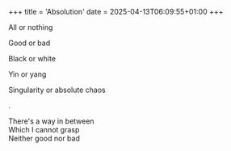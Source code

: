 +++
title = 'Absolution'
date = 2025-04-13T06:09:55+01:00
+++

All or nothing  

Good or bad  

Black or white

Yin or yang  

Singularity or absolute chaos

.

There's a way in between  
Which I cannot grasp  
Neither good nor bad

